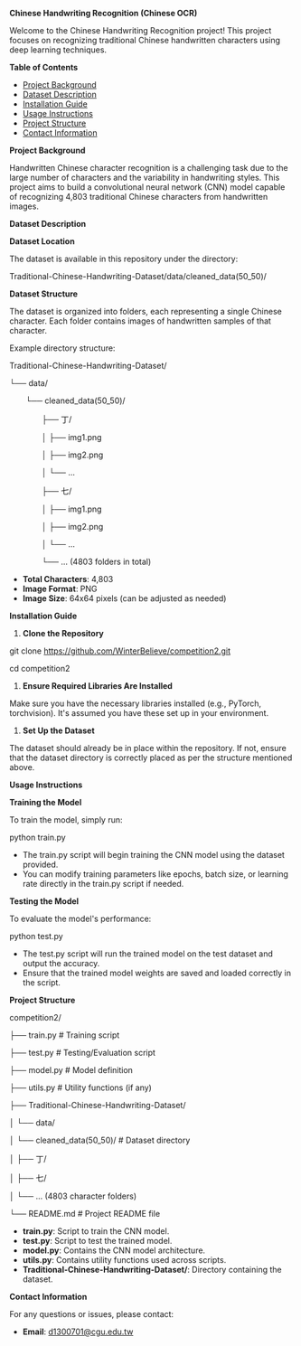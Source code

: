 **Chinese Handwriting Recognition (Chinese OCR)**

Welcome to the Chinese Handwriting Recognition project! This project focuses on recognizing traditional Chinese handwritten characters using deep learning techniques.

**Table of Contents**

- [Project Background](#project-background)
- [Dataset Description](#dataset-description)
- [Installation Guide](#installation-guide)
- [Usage Instructions](#usage-instructions)
- [Project Structure](#project-structure)
- [Contact Information](#contact-information)

**Project Background**

Handwritten Chinese character recognition is a challenging task due to the large number of characters and the variability in handwriting styles. This project aims to build a convolutional neural network (CNN) model capable of recognizing 4,803 traditional Chinese characters from handwritten images.

**Dataset Description**

**Dataset Location**

The dataset is available in this repository under the directory:

Traditional-Chinese-Handwriting-Dataset/data/cleaned\_data(50\_50)/

**Dataset Structure**

The dataset is organized into folders, each representing a single Chinese character. Each folder contains images of handwritten samples of that character.

Example directory structure:

Traditional-Chinese-Handwriting-Dataset/

└── data/

`    `└── cleaned\_data(50\_50)/

`        `├── 丁/

`        `│   ├── img1.png

`        `│   ├── img2.png

`        `│   └── ...

`        `├── 七/

`        `│   ├── img1.png

`        `│   ├── img2.png

`        `│   └── ...

`        `└── ... (4803 folders in total)

- **Total Characters**: 4,803
- **Image Format**: PNG
- **Image Size**: 64x64 pixels (can be adjusted as needed)

**Installation Guide**

1. **Clone the Repository**

git clone https://github.com/WinterBelieve/competition2.git

cd competition2

1. **Ensure Required Libraries Are Installed**

Make sure you have the necessary libraries installed (e.g., PyTorch, torchvision). It's assumed you have these set up in your environment.

1. **Set Up the Dataset**

The dataset should already be in place within the repository. If not, ensure that the dataset directory is correctly placed as per the structure mentioned above.

**Usage Instructions**

**Training the Model**

To train the model, simply run:

python train.py

- The train.py script will begin training the CNN model using the dataset provided.
- You can modify training parameters like epochs, batch size, or learning rate directly in the train.py script if needed.

**Testing the Model**

To evaluate the model's performance:

python test.py

- The test.py script will run the trained model on the test dataset and output the accuracy.
- Ensure that the trained model weights are saved and loaded correctly in the script.

**Project Structure**

competition2/

├── train.py                                # Training script

├── test.py                                 # Testing/Evaluation script

├── model.py                                # Model definition

├── utils.py                                # Utility functions (if any)

├── Traditional-Chinese-Handwriting-Dataset/

│   └── data/

│       └── cleaned\_data(50\_50)/            # Dataset directory

│           ├── 丁/

│           ├── 七/

│           └── ... (4803 character folders)

└── README.md                               # Project README file

- **train.py**: Script to train the CNN model.
- **test.py**: Script to test the trained model.
- **model.py**: Contains the CNN model architecture.
- **utils.py**: Contains utility functions used across scripts.
- **Traditional-Chinese-Handwriting-Dataset/**: Directory containing the dataset.

**Contact Information**

For any questions or issues, please contact:

- **Email**: d1300701@cgu.edu.tw

